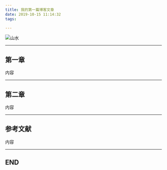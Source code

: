 ```yaml
---
title: 我的第一篇博客文章
date: 2019-10-15 11:14:32
tags:

---
```


![山水](http://pzd0q8pcd.bkt.clouddn.com/the%20first.jpg)

<!-- less -->

---

## 第一章

内容



---

## 第二章

内容



---

## 参考文献

内容



---

## END

